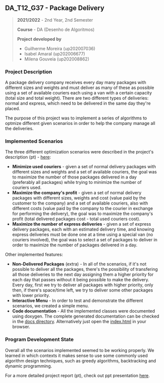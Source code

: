 ## DA_T12_G37 - Package Delivery 

> **2021/2022** - 2nd Year, 2nd Semester
> 
> **Course** - DA (Desenho de Algoritmos)
> 
> **Project developed by**
> - Guilherme Moreira (up202007036)
> - Isabel Amaral (up202006677)
> - Milena Gouveia (up202008862)

### Project Description

A package delivery company receives every day many packages with different sizes and weights and must deliver as many of these as possible using a set of available couriers each using a van with a certain capacity (total size and total weight). There are two different types of deliveries: normal and express, which need to be delivered in the same day they're placed. 

The purpose of this project was to implement a series of algorithms to optmize different given scenarios in order to help the company manage all the deliveries. 

### Implemented Scenarios

The three different optimization scenarios were described in the project's description (pt) - [here](./docs/project-description.pdf):

- **Minimize used couriers** - given a set of normal delivery packages with different sizes and weights and a set of available couriers, the goal was to maximize the number of those packages delivered in a day (preferably all packages) while trying to minimize the number of couriers used.
- **Maximize the company's profit** - given a set of normal delivery packages with different sizes, weights and cost (value paid by the customer to the company) and a set of available couriers, also with different costs (value paid by the company to the courier in exchange for performing the delivery), the goal was to maximize the company's profit (total delivered packages cost - total used couriers cost).
- **Maximize the number of express deliveries** - given a set of express delivery packages, each with an estimated delivery time, and knowing express deliveries must be done one at a time using a special van (no couriers involved), the goal was to select a set of packages to deliver in order to maximize the number of packages delivered in a day.

Other implemented features:

- **Non-Delivered Packages** (extra) - In all of the scenarios, if it's not possible to deliver all the packages, there's the possibility of transfering all those deliveries to the next day assigning them a higher priority for each day that passes without it being possible to make the delivery. Every day, first we try to deliver all packages with higher priority, only then, if there's space/time left, we try to deliver some other packages with lower priority.
- **Interactive Menu** - In order to test and demonstrate the different scenarios, we created a simple menu.
- **Code documentation** - All the implemented classes were documented using doxygen. The complete generated documentation can be checked in the [docs directory](./docs/output/html/). Alternatively just open the [index.html](./docs/output/html/index.html) in your browser.

### Program Development State

Overall all the scenarios implemented seemed to be working properly. We learned in which contexts it makes sense to use some commonly used algorithm design techniques, such as greedy algorithms, backtracking and dynamic programming.

For a more detailed project report (pt), check out ppt presentation [here](./docs/presentation.pdf).
